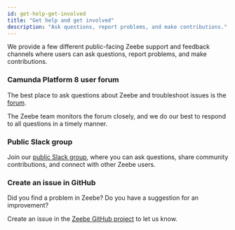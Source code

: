 ```yaml
---
id: get-help-get-involved
title: "Get help and get involved"
description: "Ask questions, report problems, and make contributions."
---
```


We provide a few different public-facing Zeebe support and feedback channels where users can ask questions, report problems, and make contributions.

### Camunda Platform 8 user forum

The best place to ask questions about Zeebe and troubleshoot issues is the [forum](https://forum.camunda.io).

The Zeebe team monitors the forum closely, and we do our best to respond to all questions in a timely manner.

### Public Slack group

Join our [public Slack group](https://zeebe-slack-invite.herokuapp.com/), where you can ask questions, share community contributions, and connect with other Zeebe users.

### Create an issue in GitHub

Did you find a problem in Zeebe? Do you have a suggestion for an improvement?

Create an issue in the [Zeebe GitHub project](https://github.com/camunda-cloud/zeebe/issues) to let us know.
